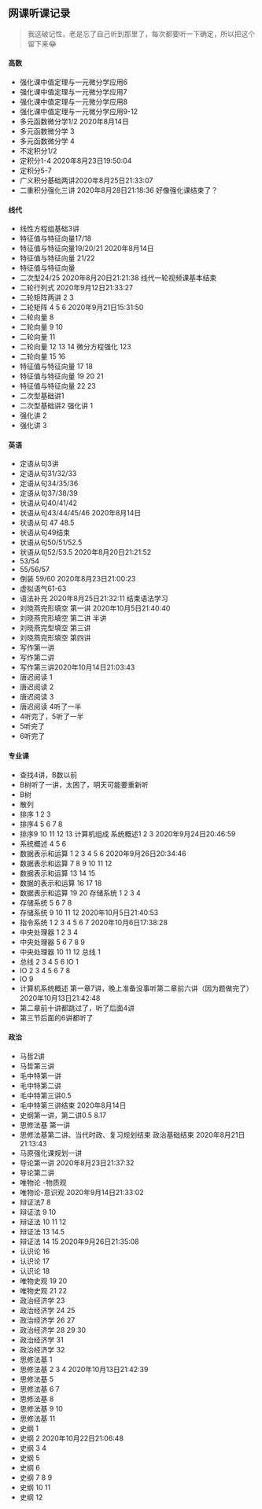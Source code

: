 ## 网课听课记录

> 我这破记性，老是忘了自己听到那里了，每次都要听一下确定，所以把这个留下来:joy:

#### 高数

- 强化课中值定理与一元微分学应用6
- 强化课中值定理与一元微分学应用7
- 强化课中值定理与一元微分学应用8
- 强化课中值定理与一元微分学应用9-12
- 多元函数微分学1/2   2020年8月14日
- 多元函数微分学 3
- 多元函数微分学 4
- 不定积分1/2
- 定积分1-4 2020年8月23日19:50:04
- 定积分5-7
- 广义积分基础两讲2020年8月25日21:33:07
- 二重积分强化三讲 2020年8月28日21:18:36 好像强化课结束了？

#### 线代

- 线性方程组基础3讲
- 特征值与特征向量17/18
- 特征值与特征向量19/20/21   2020年8月14日
- 特征值与特征向量 21/22
- 特征值与特征向量
- 二次型24/25 2020年8月20日21:21:38 线代一轮视频课基本结束
- 二轮行列式 2020年9月12日21:33:27
- 二轮矩阵两讲 2 3
- 二轮矩阵 4 5 6   2020年9月21日15:31:50
- 二轮向量 8 
- 二轮向量 9 10 
- 二轮向量 11
- 二轮向量 12 13 14 微分方程强化 123
- 二轮向量 15 16
- 特征值与特征向量 17 18
- 特征值与特征向量 19 20 21
- 特征值与特征向量 22 23 
- 二次型基础讲1 
- 二次型基础讲2 强化讲 1
- 强化讲 2
- 强化讲 3

#### 英语

- 定语从句3讲
- 定语从句31/32/33
- 定语从句34/35/36
- 定语从句37/38/39
- 状语从句40/41/42 
- 状语从句43/44/45/46  2020年8月14日
- 状语从句 47 48.5
- 状语从句49结束
- 状语从句50/51/52.5
- 状语从句52/53.5 2020年8月20日21:21:52
- 53/54
- 55/56/57
- 倒装 59/60 2020年8月23日21:00:23
- 虚拟语气61-63
- 语法补充 2020年8月25日21:32:11 结束语法学习
- 刘晓燕完形填空 第一讲 2020年10月5日21:40:40
- 刘晓燕完形填空 第二讲 半讲
- 刘晓燕完型填空 第三讲
- 刘晓燕完形填空 第四讲
- 写作第一讲
- 写作第二讲
- 写作第三讲2020年10月14日21:03:43
- 唐迟阅读 1
- 唐迟阅读 2
- 唐迟阅读 3
- 唐迟阅读 4听了一半
- 4听完了，5听了一半
- 5听完了
- 6听完了

#### 专业课

- 查找4讲，B数以前
- B树听了一讲，太困了，明天可能要重新听
- B树
- 散列
- 排序 1 2 3
- 排序4 5 6 7 8
- 排序9 10 11 12 13 计算机组成 系统概述1 2 3   2020年9月24日20:46:59
- 系统概述 4 5 6
- 数据表示和运算 1 2 3 4 5 6 2020年9月26日20:34:46
- 数据表示和运算 7 8 9 10 11 12
- 数据表示和运算 13 14 15 
- 数据的表示和运算 16 17 18
- 数据表示和运算 19 20 存储系统 1 2 3 4
- 存储系统 5 6 7 8
- 存储系统 9 10 11 12 2020年10月5日21:40:53
- 指令系统 1 2 3 4 5 6 7 2020年10月6日17:38:28
- 中央处理器 1 2 3 4
- 中央处理器 5 6 7 8 9 
- 中央处理器 10 11 12 总线 1
- 总线 2 3 4 5 6 IO 1
- IO 2 3 4 5 6 7 8 
- IO 9
- 计算机系统概述 第一章7讲，晚上准备没事听第二章前六讲（因为题做完了）2020年10月13日21:42:48
- 第二章前十讲都跳过了，听了后面4讲
- 第三节后面的6讲都听了

#### 政治

- 马哲2讲
- 马哲第三讲
- 毛中特第一讲
- 毛中特第二讲
- 毛中特第三讲0.5
- 毛中特第三讲结束   2020年8月14日
- 史纲第一讲，第二讲0.5  8.17
- 思修法基 第一讲
- 思修法基第二讲、当代时政、复习规划结束 政治基础结束 2020年8月21日21:13:43
- 马原强化课规划一讲
- 导论第一讲 2020年8月23日21:37:32
- 导论第二讲
- 唯物论 -物质观
- 唯物论-意识观 2020年9月14日21:33:02
- 辩证法7 8 
- 辩证法 9 10
- 辩证法 10 11 12
- 辩证法 13 14.5
- 辩证法 14 15 2020年9月26日21:35:08
- 认识论 16
- 认识论 17
- 认识论 18
- 唯物史观 19 20
- 唯物史观 21 22 
- 政治经济学 23  
- 政治经济学 24 25
- 政治经济学 26 27
- 政治经济学 28 29 30
- 政治经济学 31 
- 政治经济学 32
- 思修法基 1
- 思修法基 2 3 4 2020年10月13日21:42:39
- 思修法基 5
- 思修法基 6 7
- 思修法基 8
- 思修法基 9 10
- 思修法基 11
- 史纲 1
- 史纲 2 2020年10月22日21:06:48
- 史纲 3 4
- 史纲 5
- 史纲 6 
- 史纲 7 8 9
- 史纲 10 11
- 史纲 12
